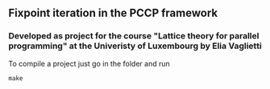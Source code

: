 ## Fixpoint iteration in the PCCP framework
### Developed as project for the course "Lattice theory for parallel programming" at the Univeristy of Luxembourg by Elia Vaglietti

To compile a project just go in the folder and run 

```
make
```
